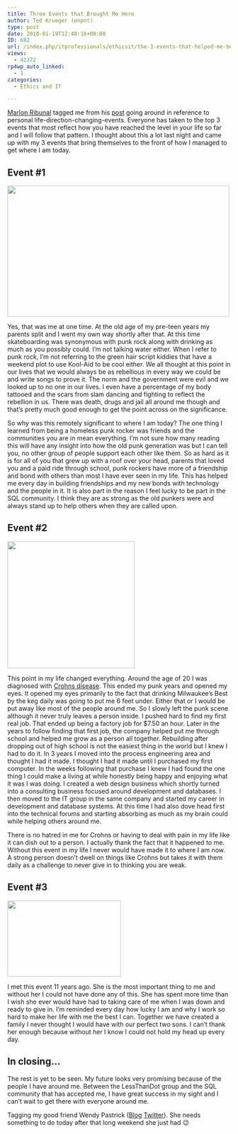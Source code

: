 ```yaml
---
title: Three Events that Brought Me Here
author: Ted Krueger (onpnt)
type: post
date: 2010-01-19T12:48:18+00:00
ID: 682
url: /index.php/itprofessionals/ethicsit/the-3-events-that-helped-me-become-who-i/
views:
  - 42372
rp4wp_auto_linked:
  - 1
categories:
  - Ethics and IT

---
```

[Marlon Ribunal][1] tagged me from his [post][2] going around in reference to personal life-direction-changing-events. Everyone has taken to the top 3 events that most reflect how you have reached the level in your life so far and I will follow that pattern. I thought about this a lot last night and came up with my 3 events that bring themselves to the front of how I managed to get where I am today. 

## Event #1

<div class="image_block">
  <img src="/wp-content/uploads/blogs/ITProfessionals/myevents1.gif" alt="" title="" width="501" height="296" />
</div>

Yes, that was me at one time. At the old age of my pre-teen years my parents split and I went my own way shortly after that. At this time skateboarding was synonymous with punk rock along with drinking as much as you possibly could. I’m not talking water either. When I refer to punk rock, I’m not referring to the green hair script kiddies that have a weekend plot to use Kool-Aid to be cool either. We all thought at this point in our lives that we would always be as rebellious in every way we could be and write songs to prove it. The norm and the government were evil and we looked up to no one in our lives. I even have a percentage of my body tattooed and the scars from slam dancing and fighting to reflect the rebellion in us. There was death, drugs and jail all around me though and that’s pretty much good enough to get the point across on the significance. 

So why was this remotely significant to where I am today? The one thing I learned from being a homeless punk rocker was friends and the communities you are in mean everything. I’m not sure how many reading this will have any insight into how the old punk generation was but I can tell you, no other group of people support each other like them. So as hard as it is for all of you that grew up with a roof over your head, parents that loved you and a paid ride through school, punk rockers have more of a friendship and bond with others than most I have ever seen in my life. This has helped me every day in building friendships and my new bonds with technology and the people in it. It is also part in the reason I feel lucky to be part in the SQL community. I think they are as strong as the old punkers were and always stand up to help others when they are called upon. 

## Event #2

<div class="image_block">
  <img src="/wp-content/uploads/blogs/ITProfessionals/myevents2.gif" alt="" title="" width="287" height="287" />
</div>

This point in my life changed everything. Around the age of 20 I was diagnosed with [Crohns disease][3]. This ended my punk years and opened my eyes. It opened my eyes primarily to the fact that drinking Milwaukee’s Best by the keg daily was going to put me 6 feet under. Either that or I would be put away like most of the people around me. So I slowly left the punk scene although it never truly leaves a person inside. I pushed hard to find my first real job. That ended up being a factory job for $7.50 an hour. Later in the years to follow finding that first job, the company helped put me through school and helped me grow as a person all together. Rebuilding after dropping out of high school is not the easiest thing in the world but I knew I had to do it. In 3 years I moved into the process engineering area and thought I had it made. I thought I had it made until I purchased my first computer. In the weeks following that purchase I knew I had found the one thing I could make a living at while honestly being happy and enjoying what it was I was doing. I created a web design business which shortly turned into a consulting business focused around development and databases. I then moved to the IT group in the same company and started my career in development and database systems. At this time I had also dove head first into the technical forums and starting absorbing as much as my brain could while helping others around me. 

There is no hatred in me for Crohns or having to deal with pain in my life like it can dish out to a person. I actually thank the fact that it happened to me. Without this event in my life I never would have made it to where I am now. A strong person doesn’t dwell on things like Crohns but takes it with them daily as a challenge to never give in to thinking you are weak. 

## Event #3

<div class="image_block">
  <img src="/wp-content/uploads/blogs/ITProfessionals/myevents3.gif" alt="" title="" width="256" height="172" />
</div>

I met this event 11 years ago. She is the most important thing to me and without her I could not have done any of this. She has spent more time than I wish she ever would have had to taking care of me when I was down and ready to give in. I’m reminded every day how lucky I am and why I work so hard to make her life with me the best I can. Together we have created a family I never thought I would have with our perfect two sons. I can’t thank her enough because without her I know I could not hold my head up every day. 

## In closing…

The rest is yet to be seen. My future looks very promising because of the people I have around me. Between the LessThanDot group and the SQL community that has accepted me, I have great success in my sight and I can’t wait to get there with everyone around me. 

Tagging my good friend Wendy Pastrick ([Blog][4] [Twitter][5]). She needs something to do today after that long weekend she just had 😉

 [1]: http://twitter.com/MarlonRibunal
 [2]: http://dbalink.wordpress.com/2010/01/18/events-that-brought-me-here-a-vision-of-hope/
 [3]: http://www.ccfa.org/info/about/crohns
 [4]: http://wendyverse.blogspot.com/
 [5]: http://twitter.com/wendy_dance